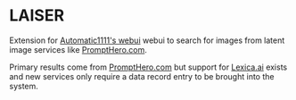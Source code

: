 # LAISER

Extension for [Automatic1111's webui](https://github.com/AUTOMATIC1111/stable-diffusion-webui) webui to search for images from latent image services like [PromptHero.com](https://prompthero.com).

Primary results come from [PromptHero.com](https://prompthero.com) but support for [Lexica.ai](https://Lexica.ai) exists and new services only require a data record entry to be brought into the system.
